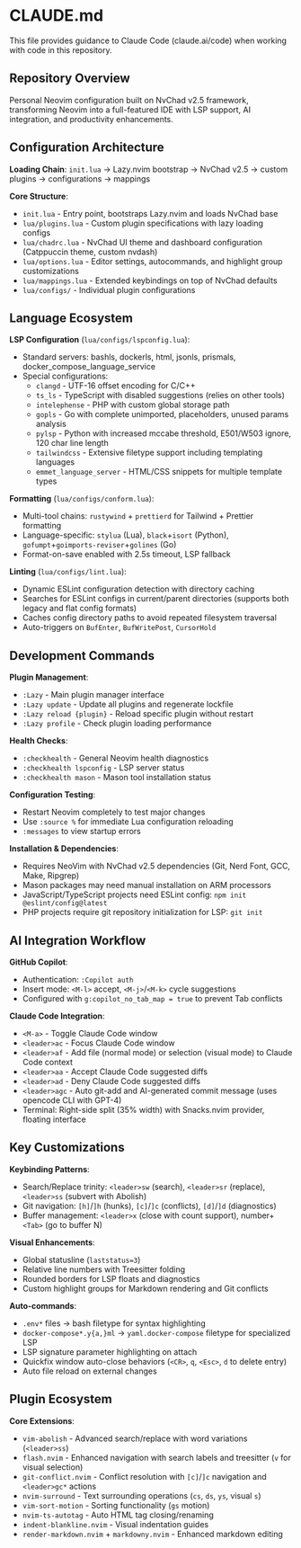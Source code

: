 # CLAUDE.md

This file provides guidance to Claude Code (claude.ai/code) when working with code in this repository.

## Repository Overview

Personal Neovim configuration built on NvChad v2.5 framework, transforming Neovim into a full-featured IDE with LSP support, AI integration, and productivity enhancements.

## Configuration Architecture

**Loading Chain**: `init.lua` → Lazy.nvim bootstrap → NvChad v2.5 → custom plugins → configurations → mappings

**Core Structure**:
- `init.lua` - Entry point, bootstraps Lazy.nvim and loads NvChad base
- `lua/plugins.lua` - Custom plugin specifications with lazy loading configs
- `lua/chadrc.lua` - NvChad UI theme and dashboard configuration (Catppuccin theme, custom nvdash)
- `lua/options.lua` - Editor settings, autocommands, and highlight group customizations
- `lua/mappings.lua` - Extended keybindings on top of NvChad defaults
- `lua/configs/` - Individual plugin configurations

## Language Ecosystem

**LSP Configuration** (`lua/configs/lspconfig.lua`):
- Standard servers: bashls, dockerls, html, jsonls, prismals, docker_compose_language_service
- Special configurations:
  - `clangd` - UTF-16 offset encoding for C/C++
  - `ts_ls` - TypeScript with disabled suggestions (relies on other tools)
  - `intelephense` - PHP with custom global storage path
  - `gopls` - Go with complete unimported, placeholders, unused params analysis
  - `pylsp` - Python with increased mccabe threshold, E501/W503 ignore, 120 char line length
  - `tailwindcss` - Extensive filetype support including templating languages
  - `emmet_language_server` - HTML/CSS snippets for multiple template types

**Formatting** (`lua/configs/conform.lua`):
- Multi-tool chains: `rustywind` + `prettierd` for Tailwind + Prettier formatting
- Language-specific: `stylua` (Lua), `black`+`isort` (Python), `gofumpt`+`goimports-reviser`+`golines` (Go)
- Format-on-save enabled with 2.5s timeout, LSP fallback

**Linting** (`lua/configs/lint.lua`):
- Dynamic ESLint configuration detection with directory caching
- Searches for ESLint configs in current/parent directories (supports both legacy and flat config formats)
- Caches config directory paths to avoid repeated filesystem traversal
- Auto-triggers on `BufEnter`, `BufWritePost`, `CursorHold`

## Development Commands

**Plugin Management**:
- `:Lazy` - Main plugin manager interface
- `:Lazy update` - Update all plugins and regenerate lockfile
- `:Lazy reload {plugin}` - Reload specific plugin without restart
- `:Lazy profile` - Check plugin loading performance

**Health Checks**:
- `:checkhealth` - General Neovim health diagnostics
- `:checkhealth lspconfig` - LSP server status
- `:checkhealth mason` - Mason tool installation status

**Configuration Testing**:
- Restart Neovim completely to test major changes
- Use `:source %` for immediate Lua configuration reloading
- `:messages` to view startup errors

**Installation & Dependencies**:
- Requires NeoVim with NvChad v2.5 dependencies (Git, Nerd Font, GCC, Make, Ripgrep)
- Mason packages may need manual installation on ARM processors
- JavaScript/TypeScript projects need ESLint config: `npm init @eslint/config@latest`
- PHP projects require git repository initialization for LSP: `git init`

## AI Integration Workflow

**GitHub Copilot**:
- Authentication: `:Copilot auth`
- Insert mode: `<M-l>` accept, `<M-j>`/`<M-k>` cycle suggestions
- Configured with `g:copilot_no_tab_map = true` to prevent Tab conflicts

**Claude Code Integration**:
- `<M-a>` - Toggle Claude Code window
- `<leader>ac` - Focus Claude Code window
- `<leader>af` - Add file (normal mode) or selection (visual mode) to Claude Code context
- `<leader>aa` - Accept Claude Code suggested diffs
- `<leader>ad` - Deny Claude Code suggested diffs
- `<leader>agc` - Auto git-add and AI-generated commit message (uses opencode CLI with GPT-4)
- Terminal: Right-side split (35% width) with Snacks.nvim provider, floating interface

## Key Customizations

**Keybinding Patterns**:
- Search/Replace trinity: `<leader>sw` (search), `<leader>sr` (replace), `<leader>ss` (subvert with Abolish)
- Git navigation: `[h]`/`]h` (hunks), `[c]`/`]c` (conflicts), `[d]`/`]d` (diagnostics)
- Buffer management: `<leader>x` (close with count support), number+`<Tab>` (go to buffer N)

**Visual Enhancements**:
- Global statusline (`laststatus=3`)
- Relative line numbers with Treesitter folding
- Rounded borders for LSP floats and diagnostics
- Custom highlight groups for Markdown rendering and Git conflicts

**Auto-commands**:
- `.env*` files → bash filetype for syntax highlighting
- `docker-compose*.y{a,}ml` → `yaml.docker-compose` filetype for specialized LSP
- LSP signature parameter highlighting on attach
- Quickfix window auto-close behaviors (`<CR>`, `q`, `<Esc>`, `d` to delete entry)
- Auto file reload on external changes

## Plugin Ecosystem

**Core Extensions**:
- `vim-abolish` - Advanced search/replace with word variations (`<leader>ss`)
- `flash.nvim` - Enhanced navigation with search labels and treesitter (`v` for visual selection)
- `git-conflict.nvim` - Conflict resolution with `[c]`/`]c` navigation and `<leader>gc*` actions
- `nvim-surround` - Text surrounding operations (`cs`, `ds`, `ys`, visual `s`)
- `vim-sort-motion` - Sorting functionality (`gs` motion)
- `nvim-ts-autotag` - Auto HTML tag closing/renaming
- `indent-blankline.nvim` - Visual indentation guides
- `render-markdown.nvim` + `markdowny.nvim` - Enhanced markdown editing
